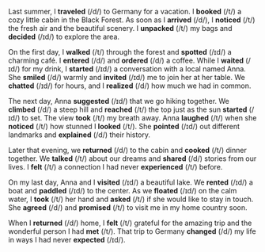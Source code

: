 Last summer, I **traveled** (/d/) to Germany for a vacation. I **booked** (/t/) a cozy little cabin in the Black Forest. As soon as I **arrived** (/d/), I **noticed** (/t/) the fresh air and the beautiful scenery. I **unpacked** (/t/) my bags and **decided** (/ɪd/) to explore the area.

On the first day, I **walked** (/t/) through the forest and **spotted** (/ɪd/) a charming café. I **entered** (/d/) and **ordered** (/d/) a coffee. While I **waited** (/ɪd/) for my drink, I **started** (/ɪd/) a conversation with a local named Anna. She **smiled** (/d/) warmly and **invited** (/ɪd/) me to join her at her table. We **chatted** (/ɪd/) for hours, and I **realized** (/d/) how much we had in common.

The next day, Anna **suggested** (/ɪd/) that we go hiking together. We **climbed** (/d/) a steep hill and **reached** (/t/) the top just as the sun **started** (/ɪd/) to set. The view **took** (/t/) my breath away. Anna **laughed** (/t/) when she **noticed** (/t/) how stunned I **looked** (/t/). She **pointed** (/ɪd/) out different landmarks and **explained** (/d/) their history.

Later that evening, we **returned** (/d/) to the cabin and **cooked** (/t/) dinner together. We **talked** (/t/) about our dreams and **shared** (/d/) stories from our lives. I **felt** (/t/) a connection I had never **experienced** (/t/) before.

On my last day, Anna and I **visited** (/ɪd/) a beautiful lake. We **rented** (/ɪd/) a boat and **paddled** (/ɪd/) to the center. As we **floated** (/ɪd/) on the calm water, I **took** (/t/) her hand and **asked** (/t/) if she would like to stay in touch. She **agreed** (/d/) and **promised** (/t/) to visit me in my home country soon.

When I **returned** (/d/) home, I **felt** (/t/) grateful for the amazing trip and the wonderful person I had **met** (/t/). That trip to Germany **changed** (/d/) my life in ways I had never **expected** (/ɪd/).

